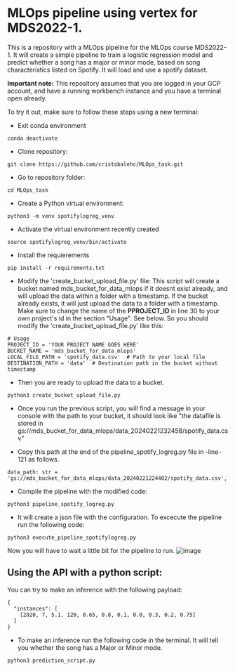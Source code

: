 # MLOps pipeline using vertex for MDS2022-1. 

This is a repository with a MLOps pipeline for the MLOps course MDS2022-1. It will create a simple pipeline to train a logistic regression model and predict whether a song has a major or minor mode, based on song characteristics listed on Spotify. It will load and use a spotify dataset. 

**Important note:** This repository assumes that you are logged in your GCP account, and have a running workbench instance and you have a terminal open already. 


To try it out, make sure to follow these steps using a new terminal: 

 - Exit conda environment
```
conda deactivate
```
 - Clone repository:
```
git clone https://github.com/cristobalehc/MLOps_task.git
```
 - Go to repository folder: 
```
cd MLOps_task
```
 - Create a Python virtual environment:
```
python3 -m venv spotifylogreg_venv
```
- Activate the virtual environment recently created
```
source spotifylogreg_venv/bin/activate
```
- Install the requierements
```
pip install -r requirements.txt
```
 - Modify the 'create_bucket_upload_file.py' file: This script will create a bucket named mds_bucket_for_data_mlops if it doesnt exist already, and will upload the data within a folder with a timestamp. If the bucket already exists, it will just upload the data to a folder with a timestamp. Make sure to change the name of the **PPROJECT_ID** in line 30 to your own project's id in the section "Usage". See below. So you should modify the 'create_bucket_upload_file.py' like this:
```
# Usage
PROJECT_ID = 'YOUR PROJECT NAME GOES HERE'
BUCKET_NAME = 'mds_bucket_for_data_mlops'
LOCAL_FILE_PATH = 'spotify_data.csv'  # Path to your local file
DESTINATION_PATH = 'data'  # Destination path in the bucket without timestamp
```
- Then you are ready to upload the data to a bucket. 
```
python3 create_bucket_upload_file.py
```
- Once you run the previous script, you will find a message in your console with the path to your bucket, it should look like "the datafile is stored in gs://mds_bucket_for_data_mlops/data_20240221232458/spotify_data.csv"

- Copy this path at the end of the pipeline_spotify_logreg.py file in -line- 121 as follows. 
```
data_path: str = 'gs://mds_bucket_for_data_mlops/data_20240221224402/spotify_data.csv',
```
- Compile the pipeline with the modified code:
```
python3 pipeline_spotify_logreg.py
```
- It will create a json file with the configuration. To excecute the pipeline run the following code:
```
python3 execute_pipeline_spotifylogreg.py
```

Now you will have to wait a little bit for the pipeline to run. 
![image](https://github.com/cristobalehc/MLOps_task/assets/87136104/61b6b942-68ae-46ce-8b3f-2a1b72e8b12e)



## Using the API with a python script: 

You can try to make an inference with the following payload:
```
{
  "instances": [
    [2020, 7, 5.1, 120, 0.65, 0.8, 0.1, 0.0, 0.3, 0.2, 0.75]
  ]
}
```
- To make an inference run the following code in the terminal. It will tell you whether the song has a Major or Minor mode. 

```
python3 prediction_script.py
```


